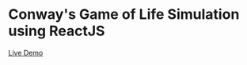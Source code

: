 # Conway's Game of Life Simulation using ReactJS
[Live Demo](https://react-conway-gol.netlify.app/)
